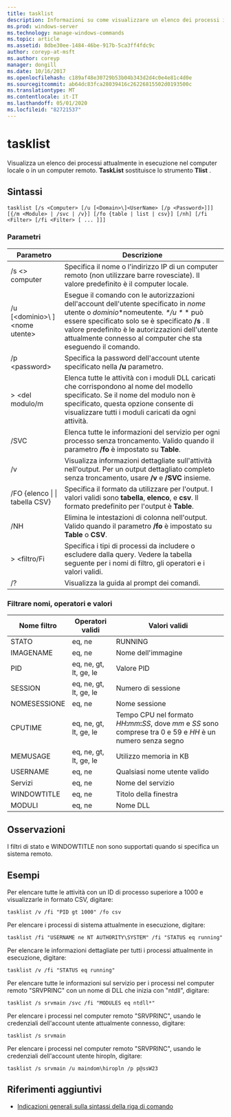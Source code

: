 ```yaml
---
title: tasklist
description: Informazioni su come visualizzare un elenco dei processi in esecuzione nel computer locale o remoto.
ms.prod: windows-server
ms.technology: manage-windows-commands
ms.topic: article
ms.assetid: 8dbe30ee-1484-46be-917b-5ca3ff4fdc9c
author: coreyp-at-msft
ms.author: coreyp
manager: dongill
ms.date: 10/16/2017
ms.openlocfilehash: c189af48e30729b53b04b343d2d4c0e4e81c4d0e
ms.sourcegitcommit: ab64dc83fca28039416c26226815502d0193500c
ms.translationtype: MT
ms.contentlocale: it-IT
ms.lasthandoff: 05/01/2020
ms.locfileid: "82721537"
---
```

# <a name="tasklist"></a>tasklist

Visualizza un elenco dei processi attualmente in esecuzione nel computer locale o in un computer remoto. **TaskList** sostituisce lo strumento **Tlist** .



## <a name="syntax"></a>Sintassi

```
tasklist [/s <Computer> [/u [<Domain>\]<UserName> [/p <Password>]]] [{/m <Module> | /svc | /v}] [/fo {table | list | csv}] [/nh] [/fi <Filter> [/fi <Filter> [ ... ]]]
```

### <a name="parameters"></a>Parametri

|          Parametro           |                                                                                                                                            Descrizione                                                                                                                                             |
|------------------------------|----------------------------------------------------------------------------------------------------------------------------------------------------------------------------------------------------------------------------------------------------------------------------------------------------|
|        /s \<> computer        |                                                                                         Specifica il nome o l'indirizzo IP di un computer remoto (non utilizzare barre rovesciate). Il valore predefinito è il computer locale.                                                                                         |
| /u [\<dominio>\\ \] \<nome utente> | Esegue il comando con le autorizzazioni dell'account dell'utente specificato in *nome* utente o *dominio*\*nomeutente<em>. \*/u \*</em> \* può essere specificato solo se è specificato **/s** . Il valore predefinito è le autorizzazioni dell'utente attualmente connesso al computer che sta eseguendo il comando. |
|        /p \<password>        |                                                                                                       Specifica la password dell'account utente specificato nella **/u** parametro.                                                                                                        |
|         > \<del modulo/m         |                                                               Elenca tutte le attività con i moduli DLL caricati che corrispondono al nome del modello specificato. Se il nome del modulo non è specificato, questa opzione consente di visualizzare tutti i moduli caricati da ogni attività.                                                                |
|             /SVC             |                                                                                    Elenca tutte le informazioni del servizio per ogni processo senza troncamento. Valido quando il parametro **/fo** è impostato su **Table**.                                                                                    |
|              /v              |                                                                                 Visualizza informazioni dettagliate sull'attività nell'output. Per un output dettagliato completo senza troncamento, usare **/v** e **/SVC** insieme.                                                                                 |
|  /FO {elenco \| \| tabella CSV}  |                                                                             Specifica il formato da utilizzare per l'output. I valori validi sono **tabella**, **elenco**, e **csv**. Il formato predefinito per l'output è **Table**.                                                                             |
|             /NH              |                                                                                             Elimina le intestazioni di colonna nell'output. Valido quando il parametro **/fo** è impostato su **Table** o **CSV**.                                                                                              |
|        > \<filtro/Fi         |                                                                          Specifica i tipi di processi da includere o escludere dalla query. Vedere la tabella seguente per i nomi di filtro, gli operatori e i valori validi.                                                                          |
|              /?              |                                                                                                                                Visualizza la guida al prompt dei comandi.                                                                                                                                |

### <a name="filter-names-operators-and-values"></a>Filtrare nomi, operatori e valori

| Nome filtro |    Operatori validi     |                                                                 Valori validi                                                                 |
|-------------|------------------------|----------------------------------------------------------------------------------------------------------------------------------------------|
|   STATO    |         eq, ne         |                                                                   RUNNING                                                                    |
|  IMAGENAME  |         eq, ne         |                                                                  Nome dell'immagine                                                                  |
|     PID     | eq, ne, gt, lt, ge, le |                                                                  Valore PID                                                                   |
|   SESSION   | eq, ne, gt, lt, ge, le |                                                                Numero di sessione                                                                |
| NOMESESSIONE |         eq, ne         |                                                                 Nome sessione                                                                 |
|   CPUTIME   | eq, ne, gt, lt, ge, le | Tempo CPU nel formato <em>HH</em>**:**<em>mm</em>**:**<em>SS</em>, dove *mm* e *SS* sono comprese tra 0 e 59 e *HH* è un numero senza segno |
|  MEMUSAGE   | eq, ne, gt, lt, ge, le |                                                              Utilizzo memoria in KB                                                              |
|  USERNAME   |         eq, ne         |                                                             Qualsiasi nome utente valido                                                              |
|  Servizi   |         eq, ne         |                                                                 Nome del servizio                                                                 |
| WINDOWTITLE |         eq, ne         |                                                                 Titolo della finestra                                                                 |
|   MODULI   |         eq, ne         |                                                                   Nome DLL                                                                   |

## <a name="remarks"></a>Osservazioni

I filtri di stato e WINDOWTITLE non sono supportati quando si specifica un sistema remoto.

## <a name="examples"></a><a name="BKMK_examples"></a>Esempi

Per elencare tutte le attività con un ID di processo superiore a 1000 e visualizzarle in formato CSV, digitare:
```
tasklist /v /fi "PID gt 1000" /fo csv
```
Per elencare i processi di sistema attualmente in esecuzione, digitare:
```
tasklist /fi "USERNAME ne NT AUTHORITY\SYSTEM" /fi "STATUS eq running"
```
Per elencare le informazioni dettagliate per tutti i processi attualmente in esecuzione, digitare:
```
tasklist /v /fi "STATUS eq running"
```
Per elencare tutte le informazioni sul servizio per i processi nel computer remoto "SRVPRINC" con un nome di DLL che inizia con "ntdll", digitare:
```
tasklist /s srvmain /svc /fi "MODULES eq ntdll*"
```
Per elencare i processi nel computer remoto "SRVPRINC", usando le credenziali dell'account utente attualmente connesso, digitare:
```
tasklist /s srvmain 
```
Per elencare i processi nel computer remoto "SRVPRINC", usando le credenziali dell'account utente hiropln, digitare:
```
tasklist /s srvmain /u maindom\hiropln /p p@ssW23
```

## <a name="additional-references"></a>Riferimenti aggiuntivi

- [Indicazioni generali sulla sintassi della riga di comando](command-line-syntax-key.md)